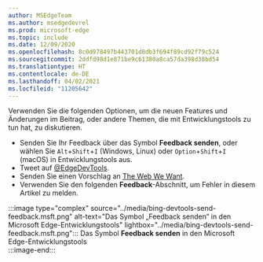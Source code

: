 ```yaml
---
author: MSEdgeTeam
ms.author: msedgedevrel
ms.prod: microsoft-edge
ms.topic: include
ms.date: 12/09/2020
ms.openlocfilehash: 8c0d978497b443701d8db3f694f89cd92f79c524
ms.sourcegitcommit: 2ddfd98d1e871be9c61380a8ca57da398d38bd54
ms.translationtype: HT
ms.contentlocale: de-DE
ms.lasthandoff: 04/02/2021
ms.locfileid: "11205642"
---
```

Verwenden Sie die folgenden Optionen, um die neuen Features und Änderungen im Beitrag, oder andere Themen, die mit Entwicklungstools zu tun hat, zu diskutieren.  

*   Senden Sie Ihr Feedback über das Symbol **Feedback senden**, oder wählen Sie `Alt`+`Shift`+`I` \(Windows, Linux\) oder `Option`+`Shift`+`I` \(macOS\) in Entwicklungstools aus.  
*   Tweet auf [@EdgeDevTools][PostTweetEdgeDevTools].  
*   Senden Sie einen Vorschlag an [The Web We Want][TheWebWeWant].  
*   Verwenden Sie den folgenden **Feedback**-Abschnitt, um Fehler in diesem Artikel zu melden.  

:::image type="complex" source="../media/bing-devtools-send-feedback.msft.png" alt-text="Das Symbol „Feedback senden“ in den Microsoft Edge-Entwicklungstools" lightbox="../media/bing-devtools-send-feedback.msft.png":::
   Das Symbol **Feedback senden** in den Microsoft Edge-Entwicklungstools  
:::image-end:::  

<!-- links -->  

[PostTweetEdgeDevTools]: https://twitter.com/intent/tweet?text=@EdgeDevTools "@EdgeDevTools | Tweet posten"  

[EdgeDevToolsTwitterAccount]: https://twitter.com/EdgeDevTools "@EdgeDevTools, Twitter-Konto"  

[GitHubMicrosoftDocsEdgeDeveloperNewIssue]: https://github.com/MicrosoftDocs/edge-developer/issues/new?title=[DevTools%20Docs%20Feedback] "Neues Problem – MicrosoftDocs/Edge-Entwickler – GitHub"  

[TheWebWeWant]: https://webwewant.fyi "The Web We Want"  
